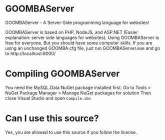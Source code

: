 # GOOMBAServer
GOOMBAServer - A Server-Side programming language for websites!

GOOMBAServer is based on PHP, NodeJS, and ASP.NET (Easier explanation: server side languages for websites).
Using GOOMBAServer is free for everyone, But you should have some computer skills.
If you are using an unchanged GOOMBA.cfg file, just run GOOMBAServer.exe and go to http://localhost:8000/

# Compiling GOOMBAServer
You need the MySQL.Data NuGet package installed first.
Go to Tools > NuGet Package Manager > Manage NuGet packages for solution
Then close Visual Studio and open `Compile.vbs`

# Can I use this source?
Yes, you are allowed to use this source if you follow the license.
